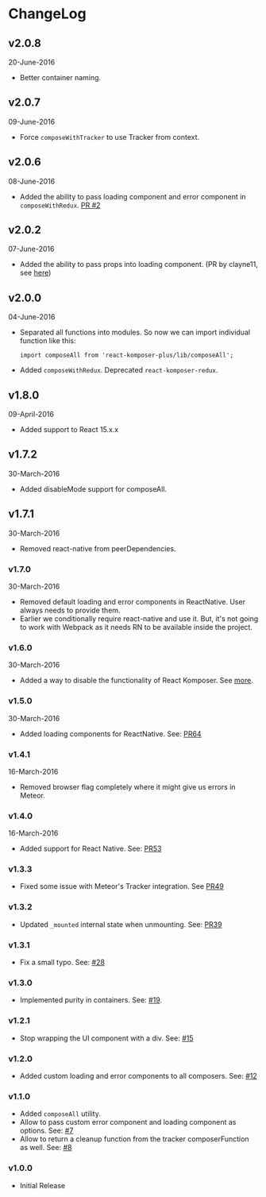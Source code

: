 # ChangeLog

## v2.0.8
20-June-2016

* Better container naming.

## v2.0.7
09-June-2016

* Force `composeWithTracker` to use Tracker from context.

## v2.0.6
08-June-2016

* Added the ability to pass loading component and error component in `composeWithRedux`. [PR #2](https://github.com/sammkj/react-komposer-plus/pull/2)

## v2.0.2
07-June-2016

* Added the ability to pass props into loading component. (PR by clayne11, see [here](https://github.com/kadirahq/react-komposer/pull/47))

## v2.0.0
04-June-2016

* Separated all functions into modules. So now we can import individual function like this:
  ```
  import composeAll from 'react-komposer-plus/lib/composeAll';
  ```
* Added `composeWithRedux`. Deprecated `react-komposer-redux`.

## v1.8.0
09-April-2016

* Added support to React 15.x.x

## v1.7.2
30-March-2016

* Added disableMode support for composeAll.

## v1.7.1
30-March-2016

* Removed react-native from peerDependencies.

### v1.7.0
30-March-2016

* Removed default loading and error components in ReactNative. User always needs to provide them.
* Earlier we conditionally require react-native and use it. But, it's not going to work with Webpack as it needs RN to be available inside the project.

### v1.6.0
30-March-2016

* Added a way to disable the functionality of React Komposer. See [more](https://github.com/kadirahq/react-komposer#disable-functionality).

### v1.5.0
30-March-2016

* Added loading components for ReactNative. See: [PR64](https://github.com/kadirahq/react-komposer/pull/64)

### v1.4.1
16-March-2016

* Removed browser flag completely where it might give us errors in Meteor.

### v1.4.0
16-March-2016

* Added support for React Native. See: [PR53](https://github.com/kadirahq/react-komposer/pull/53)

### v1.3.3

* Fixed some issue with Meteor's Tracker integration. See [PR49](https://github.com/kadirahq/react-komposer/pull/49)

### v1.3.2

* Updated `_mounted` internal state when unmounting. See: [PR39](https://github.com/kadirahq/react-komposer/pull/39)

### v1.3.1
* Fix a small typo. See: [#28](https://github.com/kadirahq/react-komposer/pull/28)

### v1.3.0
* Implemented purity in containers. See: [#19](https://github.com/kadirahq/react-komposer/issues/19).

### v1.2.1

* Stop wrapping the UI component with a div. See: [#15](https://github.com/kadirahq/react-komposer/issues/15)

### v1.2.0

* Added custom loading and error components to all composers. See: [#12](https://github.com/kadirahq/react-komposer/pull/12)

### v1.1.0

* Added `composeAll` utility.
* Allow to pass custom error component and loading component as options. See: [#7](https://github.com/kadirahq/react-komposer/issues/7)
* Allow to return a cleanup function from the tracker composerFunction as well. See: [#8](https://github.com/kadirahq/react-komposer/issues/8)

### v1.0.0

* Initial Release
